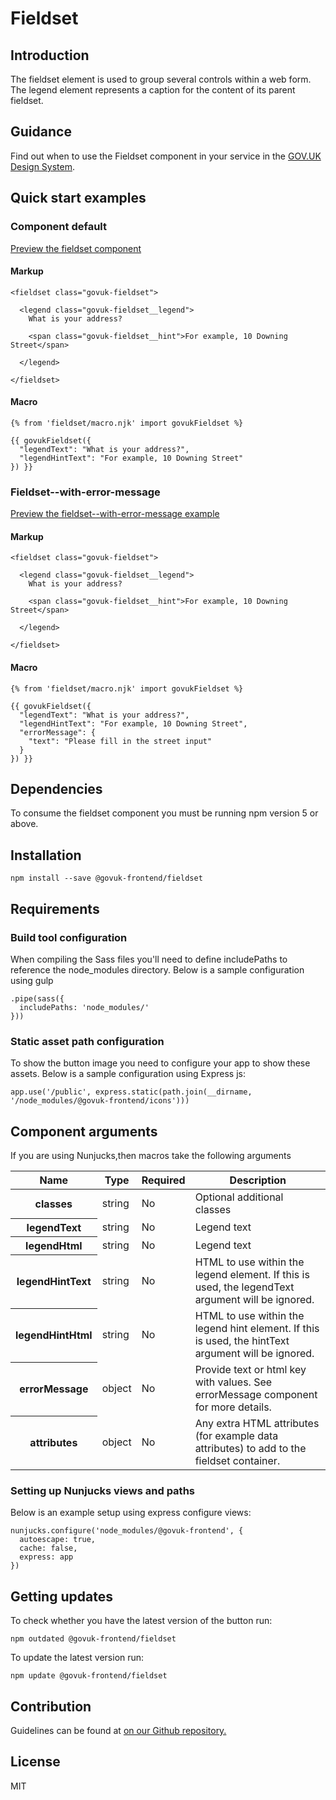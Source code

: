 # Fieldset

## Introduction

The fieldset element is used to group several controls within a web form. The legend element represents a caption for the content of its parent fieldset.

## Guidance

Find out when to use the Fieldset component in your service in the [GOV.UK Design System](https://govuk-design-system-production.cloudapps.digital/components/fieldset).

## Quick start examples

### Component default

[Preview the fieldset component](http://govuk-frontend-review.herokuapp.com/components/fieldset/preview)

#### Markup

    <fieldset class="govuk-fieldset">

      <legend class="govuk-fieldset__legend">
        What is your address?

        <span class="govuk-fieldset__hint">For example, 10 Downing Street</span>

      </legend>

    </fieldset>

#### Macro

    {% from 'fieldset/macro.njk' import govukFieldset %}

    {{ govukFieldset({
      "legendText": "What is your address?",
      "legendHintText": "For example, 10 Downing Street"
    }) }}

### Fieldset--with-error-message

[Preview the fieldset--with-error-message example](http://govuk-frontend-review.herokuapp.com/components/fieldset/with-error-message/preview)

#### Markup

    <fieldset class="govuk-fieldset">

      <legend class="govuk-fieldset__legend">
        What is your address?

        <span class="govuk-fieldset__hint">For example, 10 Downing Street</span>

      </legend>

    </fieldset>

#### Macro

    {% from 'fieldset/macro.njk' import govukFieldset %}

    {{ govukFieldset({
      "legendText": "What is your address?",
      "legendHintText": "For example, 10 Downing Street",
      "errorMessage": {
        "text": "Please fill in the street input"
      }
    }) }}

## Dependencies

To consume the fieldset component you must be running npm version 5 or above.

## Installation

    npm install --save @govuk-frontend/fieldset

## Requirements

### Build tool configuration

When compiling the Sass files you'll need to define includePaths to reference the node_modules directory. Below is a sample configuration using gulp

    .pipe(sass({
      includePaths: 'node_modules/'
    }))

### Static asset path configuration

To show the button image you need to configure your app to show these assets. Below is a sample configuration using Express js:

    app.use('/public', express.static(path.join(__dirname, '/node_modules/@govuk-frontend/icons')))

## Component arguments

If you are using Nunjucks,then macros take the following arguments

<table class="govuk-table">

<thead class="govuk-table__head">

<tr class="govuk-table__row">

<th class="govuk-table__header" scope="col">Name</th>

<th class="govuk-table__header" scope="col">Type</th>

<th class="govuk-table__header" scope="col">Required</th>

<th class="govuk-table__header" scope="col">Description</th>

</tr>

</thead>

<tbody class="govuk-table__body">

<tr class="govuk-table__row">

<th class="govuk-table__header" scope="row">classes</th>

<td class="govuk-table__cell ">string</td>

<td class="govuk-table__cell ">No</td>

<td class="govuk-table__cell ">Optional additional classes</td>

</tr>

<tr class="govuk-table__row">

<th class="govuk-table__header" scope="row">legendText</th>

<td class="govuk-table__cell ">string</td>

<td class="govuk-table__cell ">No</td>

<td class="govuk-table__cell ">Legend text</td>

</tr>

<tr class="govuk-table__row">

<th class="govuk-table__header" scope="row">legendHtml</th>

<td class="govuk-table__cell ">string</td>

<td class="govuk-table__cell ">No</td>

<td class="govuk-table__cell ">Legend text</td>

</tr>

<tr class="govuk-table__row">

<th class="govuk-table__header" scope="row">legendHintText</th>

<td class="govuk-table__cell ">string</td>

<td class="govuk-table__cell ">No</td>

<td class="govuk-table__cell ">HTML to use within the legend element. If this is used, the legendText argument will be ignored.</td>

</tr>

<tr class="govuk-table__row">

<th class="govuk-table__header" scope="row">legendHintHtml</th>

<td class="govuk-table__cell ">string</td>

<td class="govuk-table__cell ">No</td>

<td class="govuk-table__cell ">HTML to use within the legend hint element. If this is used, the hintText argument will be ignored.</td>

</tr>

<tr class="govuk-table__row">

<th class="govuk-table__header" scope="row">errorMessage</th>

<td class="govuk-table__cell ">object</td>

<td class="govuk-table__cell ">No</td>

<td class="govuk-table__cell ">Provide text or html key with values. See errorMessage component for more details.</td>

</tr>

<tr class="govuk-table__row">

<th class="govuk-table__header" scope="row">attributes</th>

<td class="govuk-table__cell ">object</td>

<td class="govuk-table__cell ">No</td>

<td class="govuk-table__cell ">Any extra HTML attributes (for example data attributes) to add to the fieldset container.</td>

</tr>

</tbody>

</table>

### Setting up Nunjucks views and paths

Below is an example setup using express configure views:

    nunjucks.configure('node_modules/@govuk-frontend', {
      autoescape: true,
      cache: false,
      express: app
    })

## Getting updates

To check whether you have the latest version of the button run:

    npm outdated @govuk-frontend/fieldset

To update the latest version run:

    npm update @govuk-frontend/fieldset

## Contribution

Guidelines can be found at [on our Github repository.](https://github.com/alphagov/govuk-frontend/blob/master/CONTRIBUTING.md "link to contributing guidelines on our github repository")

## License

MIT